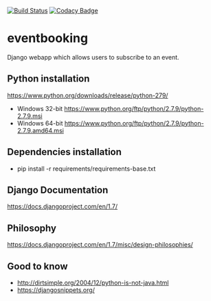 [![Build Status](https://travis-ci.org/jjbgf/eventbooking.svg?branch=master)](https://travis-ci.org/jjbgf/eventbooking)
[![Codacy Badge](https://www.codacy.com/project/badge/166e4d386356418fb152658d8be0c8ef)](https://www.codacy.com/public/mail_5/eventbooking)

# eventbooking
Django webapp which allows users to subscribe to an event.

## Python installation
https://www.python.org/downloads/release/python-279/
* Windows 32-bit https://www.python.org/ftp/python/2.7.9/python-2.7.9.msi
* Windows 64-bit https://www.python.org/ftp/python/2.7.9/python-2.7.9.amd64.msi

## Dependencies installation
* pip install -r requirements/requirements-base.txt

## Django Documentation
https://docs.djangoproject.com/en/1.7/

## Philosophy
https://docs.djangoproject.com/en/1.7/misc/design-philosophies/

## Good to know
* http://dirtsimple.org/2004/12/python-is-not-java.html
* https://djangosnippets.org/
